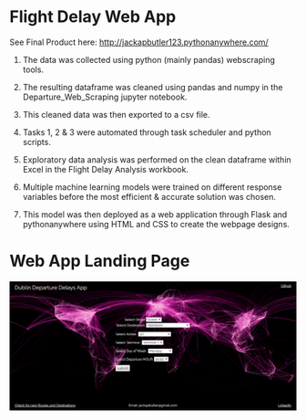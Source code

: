 # Flight Delay Web App
See Final Product here: http://jackapbutler123.pythonanywhere.com/

1. The data was collected using python (mainly pandas) webscraping tools. 

2. The resulting dataframe was cleaned using pandas and numpy in the Departure_Web_Scraping jupyter notebook. 

3. This cleaned data was then exported to a csv file.

4. Tasks 1, 2 & 3 were automated through task scheduler and python scripts.

5. Exploratory data analysis was performed on the clean dataframe within Excel in the Flight Delay Analysis workbook.

6. Multiple machine learning models were trained on different response variables before the most efficient & accurate solution was chosen.

7. This model was then deployed as a web application through Flask and pythonanywhere using HTML and CSS to create the webpage designs.

# Web App Landing Page

![Image of framework](https://github.com/jackapbutler/Flight-Delay-Web-App/blob/master/flightdelay.PNG)
